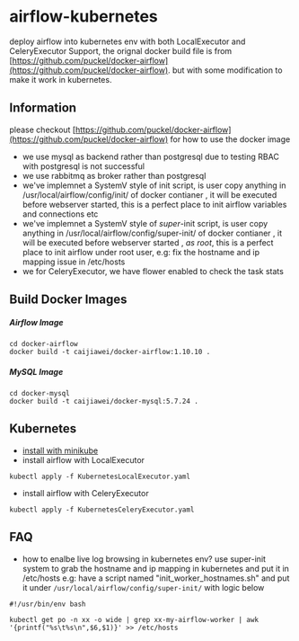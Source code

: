 # airflow-kubernetes

deploy airflow into kubernetes env with both LocalExecutor and CeleryExecutor Support, the orignal docker build file is from [https://github.com/puckel/docker-airflow](https://github.com/puckel/docker-airflow). but with some modification to make it work in kubernetes.



## Information

please checkout [https://github.com/puckel/docker-airflow](https://github.com/puckel/docker-airflow) for how to use the docker image

* we use mysql as backend rather than postgresql due to testing RBAC with postgresql is not successful
* we use rabbitmq as broker rather than postgresql
* we've implemnet a SystemV style of init script, is user copy anything in /usr/local/airflow/config/init/ of docker contianer , it will be executed before webserver started, this is a perfect place to init airflow variables and connections etc
* we've implemnet a SystemV style of *super*-init script, is user copy anything in /usr/local/airflow/config/super-init/ of docker contianer , it will be executed before webserver started , *as root*, this is a perfect place to init airflow under root user, e.g: fix the hostname and ip mapping issue in /etc/hosts
* we for CeleryExecutor, we have flower enabled to check the task stats



## Build Docker Images

##### Airflow Image

~~~shell
cd docker-airflow
docker build -t caijiawei/docker-airflow:1.10.10 .
~~~

##### MySQL Image

~~~shell
cd docker-mysql
docker build -t caijiawei/docker-mysql:5.7.24 .
~~~



## Kubernetes

* [install with minikube](https://kubernetes.io/docs/tasks/tools/install-minikube/#install-minikube)
* install airflow with LocalExecutor

```
kubectl apply -f KubernetesLocalExecutor.yaml
```

 * install airflow with CeleryExecutor

```
kubectl apply -f KubernetesCeleryExecutor.yaml
```



## FAQ

* how to enalbe live log browsing in kubernetes env?
use super-init system to grab the hostname and ip mapping in kubernetes and put it in /etc/hosts
e.g: have a script named "init_worker_hostnames.sh" and put it under `/usr/local/airflow/config/super-init/` with logic below
```
#!/usr/bin/env bash

kubectl get po -n xx -o wide | grep xx-my-airflow-worker | awk '{printf("%s\t%s\n",$6,$1)}' >> /etc/hosts
```
